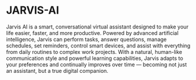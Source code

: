 # JARVIS-AI
Jarvis AI is a smart, conversational virtual assistant designed to make your life easier, faster, and more productive. Powered by advanced artificial intelligence, Jarvis can perform tasks, answer questions, manage schedules, set reminders, control smart devices, and assist with everything from daily routines to complex work projects. With a natural, human-like communication style and powerful learning capabilities, Jarvis adapts to your preferences and continually improves over time — becoming not just an assistant, but a true digital companion.
